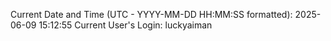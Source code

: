 Current Date and Time (UTC - YYYY-MM-DD HH:MM:SS formatted): 2025-06-09 15:12:55
Current User's Login: luckyaiman

